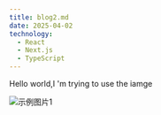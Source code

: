 ```yaml
---
title: blog2.md
date: 2025-04-02
technology:
  - React
  - Next.js
  - TypeScript
---
```


Hello world,I 'm trying to use the iamge

![示例图片1](https://cdn.jsdelivr.net/gh/john2-ui/my-blog@main/image/image-1.png)
